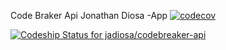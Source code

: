 Code Braker Api  Jonathan Diosa -App
[![codecov](https://codecov.io/gh/jadiosa/codebreaker-api/branch/master/graph/badge.svg)](https://codecov.io/gh/jadiosa/codebreaker-api)

[ ![Codeship Status for jadiosa/codebreaker-api](https://app.codeship.com/projects/e20d88f0-932c-0135-bff1-0a2c5d0300aa/status?branch=master)](https://app.codeship.com/projects/250779)
